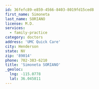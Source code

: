 ```yaml
---
id: 36fefc89-e859-4566-8403-8019fd15ced8
first_name: Simoneta
last_name: SORIANO
license: M.D.
services:
  - family-practice
category: doctors
address: 'UMC Quick Care'
city: Henderson
state: NV
zip: '89014'
phone: 702-383-6210
title: 'Simoneta SORIANO'
_geoloc:
  lng: -115.0778
  lat: 36.045811
---
```

